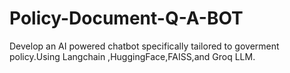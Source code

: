 # Policy-Document-Q-A-BOT
Develop an AI powered chatbot specifically tailored to goverment policy.Using Langchain ,HuggingFace,FAISS,and Groq LLM.
